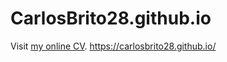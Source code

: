 # CarlosBrito28.github.io
Visit [my online CV](https://carlosbrito28.github.io).
https://carlosbrito28.github.io/
